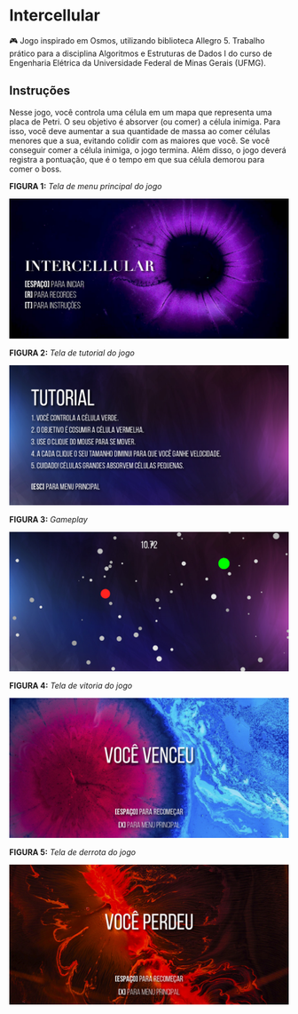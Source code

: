 # Intercellular
🎮 Jogo inspirado em Osmos, utilizando biblioteca Allegro 5. Trabalho prático para a disciplina Algoritmos e Estruturas de Dados I do curso de Engenharia Elétrica da Universidade Federal de Minas Gerais (UFMG).

## Instruções

Nesse jogo, você controla uma célula em um mapa que representa uma placa de Petri. O seu objetivo é absorver (ou comer) a célula inimiga. Para isso, você deve aumentar a sua quantidade de massa ao comer células menores que a sua, evitando colidir com as maiores que você. Se você conseguir comer a célula inimiga, o jogo termina. Além disso, o jogo deverá registra a pontuação, que é o tempo em que sua célula demorou para comer o boss.

**FIGURA 1:** _Tela de menu principal do jogo_

![alt text](https://github.com/brenocsp/intercellular/blob/master/images/img_main_menu.jpg)

**FIGURA 2:** _Tela de tutorial do jogo_

![alt text](https://github.com/brenocsp/intercellular/blob/master/images/img_tutorial.jpg)

**FIGURA 3:** _Gameplay_

![alt text](https://github.com/brenocsp/intercellular/blob/master/images/img_screenshot.jpg)

**FIGURA 4:** _Tela de vitoria do jogo_

![alt text](https://github.com/brenocsp/intercellular/blob/master/images/img_vitoria.jpg)

**FIGURA 5:** _Tela de derrota do jogo_

![alt text](https://github.com/brenocsp/intercellular/blob/master/images/img_derrota.jpg)
